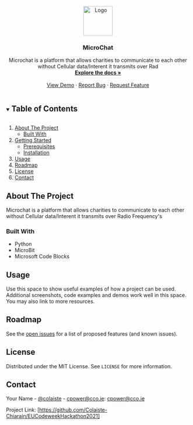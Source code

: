 

<!-- PROJECT LOGO -->
<br />
<p align="center">
  <a href="https://github.com/Colaiste-Chiarain/EUCodeweekHackathon2021">
    <img src="https://cco.ie/wp/wp-content/uploads/2019/09/CC-Logo-Colour-1.png" alt="Logo" width="80" height="80">
  </a>

  <h3 align="center">MicroChat</h3>

  <p align="center">
    Microchat is a platform that allows charities to communicate to each other without Cellular data/Interent it transmits over Rad
    <br />
    <a href="https://github.com/Colaiste-Chiarain/EUCodeweekHackathon2021"><strong>Explore the docs »</strong></a>
    <br />
    <br />
    <a href="https://github.com/Colaiste-Chiarain/EUCodeweekHackathon2021">View Demo</a>
    ·
    <a href="https://github.com/Colaiste-Chiarain/EUCodeweekHackathon2021issues">Report Bug</a>
    ·
    <a href="https://github.com/Colaiste-Chiarain/EUCodeweekHackathon2021issues">Request Feature</a>
  </p>
</p>



<!-- TABLE OF CONTENTS -->
<details open="open">
  <summary><h2 style="display: inline-block">Table of Contents</h2></summary>
  <ol>
    <li>
      <a href="#about-the-project">About The Project</a>
      <ul>
        <li><a href="#built-with">Built With</a></li>
      </ul>
    </li>
    <li>
      <a href="#getting-started">Getting Started</a>
      <ul>
        <li><a href="#prerequisites">Prerequisites</a></li>
        <li><a href="#installation">Installation</a></li>
      </ul>
    </li>
    <li><a href="#usage">Usage</a></li>
    <li><a href="#roadmap">Roadmap</a></li>
    <li><a href="#license">License</a></li>
    <li><a href="#contact">Contact</a></li>
  </ol>
</details>



<!-- ABOUT THE PROJECT -->
## About The Project

Microchat is a platform that allows charities to communicate to each other without Cellular data/Interent it transmits over Radio Frequency's


### Built With

* Python
* MicroBit
* Microsoft Code Blocks


<!-- USAGE EXAMPLES -->
## Usage

Use this space to show useful examples of how a project can be used. Additional screenshots, code examples and demos work well in this space. You may also link to more resources.



<!-- ROADMAP -->
## Roadmap

See the [open issues](https://github.com/Colaiste-Chiarain/EUCodeweekHackathon2021/issues) for a list of proposed features (and known issues).


<!-- LICENSE -->
## License

Distributed under the MIT License. See `LICENSE` for more information.



<!-- CONTACT -->
## Contact

Your Name - [@colaiste](https://twitter.com/colaiste) - cpower@cco.ie: cpower@cco.ie

Project Link: [https://github.com/Colaiste-Chiarain/EUCodeweekHackathon2021]


<!-- MARKDOWN LINKS & IMAGES -->
<!-- https://www.markdownguide.org/basic-syntax/#reference-style-links -->
[contributors-shield]: https://img.shields.io/github/contributors/Colaiste-Chiarain/repo.svg?style=for-the-badge
[contributors-url]: https://github.com/Colaiste-Chiarain/repo/graphs/contributors
[forks-shield]: https://img.shields.io/github/forks/Colaiste-Chiarain/repo.svg?style=for-the-badge
[forks-url]: https://github.com/Colaiste-Chiarain/repo/network/members
[stars-shield]: https://img.shields.io/github/stars/Colaiste-Chiarain/repo.svg?style=for-the-badge
[stars-url]: https://github.com/Colaiste-Chiarain/repo/stargazers
[issues-shield]: https://img.shields.io/github/issues/Colaiste-Chiarain/repo.svg?style=for-the-badge
[issues-url]: https://github.com/Colaiste-Chiarain/repo/issues
[license-shield]: https://img.shields.io/github/license/Colaiste-Chiarain/repo.svg?style=for-the-badge
[license-url]: https://github.com/Colaiste-Chiarain/repo/blob/master/LICENSE.txt
[linkedin-shield]: https://img.shields.io/badge/-LinkedIn-black.svg?style=for-the-badge&logo=linkedin&colorB=555
[linkedin-url]: https://linkedin.com/in/Colaiste-Chiarain
